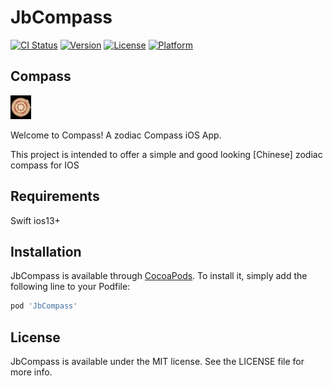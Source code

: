 # JbCompass

[![CI Status](https://img.shields.io/travis/pods/JbCompass.svg?style=flat)](https://travis-ci.org/pods/JbCompass)
[![Version](https://img.shields.io/cocoapods/v/JbCompass.svg?style=flat)](https://cocoapods.org/pods/JbCompass)
[![License](https://img.shields.io/cocoapods/l/JbCompass.svg?style=flat)](https://cocoapods.org/pods/JbCompass)
[![Platform](https://img.shields.io/cocoapods/p/JbCompass.svg?style=flat)](https://cocoapods.org/pods/JbCompass)

## Compass

<img src="./screen.png" style="zoom:33%;" width="100px" ></img>

Welcome to Compass! A zodiac Compass iOS App.

This project is intended to offer a simple and good looking [Chinese] zodiac compass for IOS

## Requirements

Swift ios13+

## Installation

JbCompass is available through [CocoaPods](https://cocoapods.org). To install
it, simply add the following line to your Podfile:

```ruby
pod 'JbCompass'
```

## License

JbCompass is available under the MIT license. See the LICENSE file for more info.
